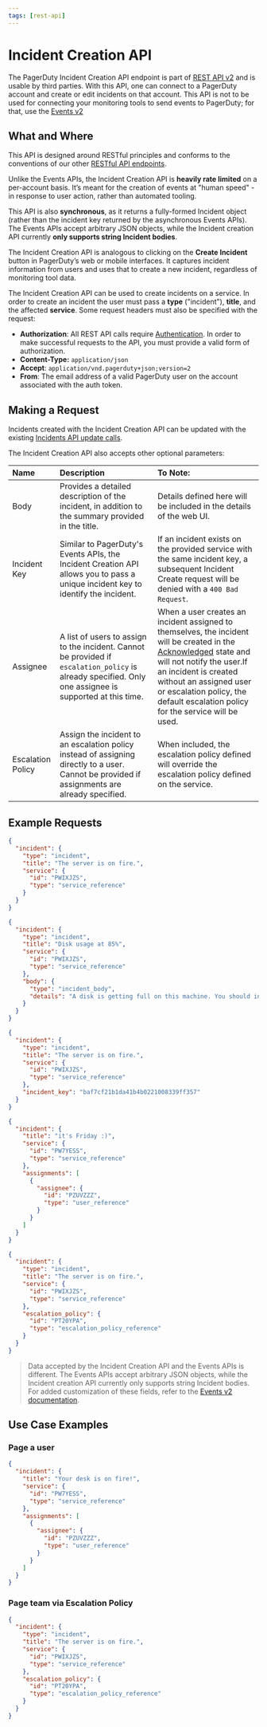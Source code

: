 ```yaml
---
tags: [rest-api]
---
```


# Incident Creation API

The PagerDuty Incident Creation API endpoint is part of [REST API v2](../../docs/rest-api/01-Overview.md) and is usable by third parties. With this API, one can connect to a PagerDuty account and create or edit incidents on that account. This API is not to be used for connecting your monitoring tools to send events to PagerDuty; for that, use the [Events v2](../../docs/events-api-v2/01-Overview.md)

## What and Where

This API is designed around RESTful principles and conforms to the conventions of our other [RESTful API endpoints](../../docs/events-api-v2/05-Endpoints.md).

Unlike the Events APIs, the Incident Creation API is **heavily rate limited** on a per-account basis. It’s meant for the creation of events at "human speed" - in response to user action, rather than automated tooling.

This API is also **synchronous**, as it returns a fully-formed Incident object (rather than the incident key returned by the asynchronous Events APIs). The Events APIs accept arbitrary JSON objects, while the Incident creation API currently **only supports string Incident bodies**.

The Incident Creation API is analogous to clicking on the **Create Incident** button in PagerDuty’s web or mobile interfaces. It captures incident information from users and uses that to create a new incident, regardless of monitoring tool data.

The Incident Creation API can be used to create incidents on a service. In order to create an incident the user must pass a **type** ("incident"), **title**, and the affected **service**. Some request headers must also be specified with the request:

  * **Authorization**: All REST API calls require [Authentication](../../docs/rest-api/02-Authentication.md). In order to make successful requests to the API, you must provide a valid form of authorization.
  * **Content-Type:** `application/json`
  * **Accept**: `application/vnd.pagerduty+json;version=2`
  * **From**: The email address of a valid PagerDuty user on the account associated with the auth token.

## Making a Request

Incidents created with the Incident Creation API can be updated with the existing [Incidents API update calls](https://api-reference.pagerduty.com/#!/Incidents/post_incidents).

The Incident Creation API also accepts other optional parameters:

| Name | Description | To Note: |
|:-----|:------------|:---------|
| Body | Provides a detailed description of the incident, in addition to the summary provided in the title. | Details defined here will be included in the details of the web UI. |
| Incident Key | Similar to PagerDuty's Events APIs, the Incident Creation API allows you to pass a unique incident key to identify the incident. | If an incident exists on the provided service with the same incident key, a subsequent Incident Create request will be denied with a `400 Bad Request`. |
| Assignee | A list of users to assign to the incident. Cannot be provided if `escalation_policy` is already specified. Only one assignee is supported at this time. | When a user creates an incident assigned to themselves, the incident will be created in the [Acknowledged](https://support.pagerduty.com/docs/glossary#section-acknowledged-incident) state and will not notify the user.If an incident is created without an assigned user or escalation policy, the default escalation policy for the service will be used. |
| Escalation Policy | Assign the incident to an escalation policy instead of assigning directly to a user. Cannot be provided if assignments are already specified. | When included, the escalation policy defined will override the escalation policy defined on the service. |

## Example Requests

<!--
type: tab
title: Simple Request
-->

```json
{
  "incident": {
    "type": "incident",
    "title": "The server is on fire.",
    "service": {
      "id": "PWIXJZS",
      "type": "service_reference"
    }
  }
}
```

<!--
type: tab
title: Body Details
-->

```json
{
  "incident": {
    "type": "incident",
    "title": "Disk usage at 85%",
    "service": {
      "id": "PWIXJZS",
      "type": "service_reference"
    },
    "body": {
      "type": "incident_body",
      "details": "A disk is getting full on this machine. You should investigate what is causing the disk to fill, and ensure that there is an automated process in place for ensuring data is rotated (eg. logs should have logrotate around them). If data is expected to stay on this disk forever, you should start planning to scale up to a larger disk."
    }
  }
}
```

<!--
type: tab
title: Incident Key Details
-->

```json
{
  "incident": {
    "type": "incident",
    "title": "The server is on fire.",
    "service": {
      "id": "PWIXJZS",
      "type": "service_reference"
    },
    "incident_key": "baf7cf21b1da41b4b0221008339ff357"
  }
}
```

<!--
type: tab
title: Assignee Details
-->

```json
{
  "incident": {
    "title": "it's Friday :)",
    "service": {
      "id": "PW7YESS",
      "type": "service_reference"
    },
    "assignments": [
      {
        "assignee": {
          "id": "PZUVZZZ",
          "type": "user_reference"
        }
      }
    ]
  }
}
```

<!--
type: tab
title: Escalation Policy Details
-->

```json
{
  "incident": {
    "type": "incident",
    "title": "The server is on fire.",
    "service": {
      "id": "PWIXJZS",
      "type": "service_reference"
    },
    "escalation_policy": {
      "id": "PT20YPA",
      "type": "escalation_policy_reference"
    }
  }
}
```

<!-- type: tab-end -->

<!-- theme:warning -->
> Data accepted by the Incident Creation API and the Events APIs is different. The Events APIs accept arbitrary JSON objects, while the Incident creation API currently only supports string Incident bodies. For added customization of these fields, refer to the [Events v2 documentation](../../docs/events-api-v2/01-Overview.md).
</Alert>

## Use Case Examples

### Page a user

```json
{
  "incident": {
    "title": "Your desk is on fire!",
    "service": {
      "id": "PW7YESS",
      "type": "service_reference"
    },
    "assignments": [
      {
        "assignee": {
          "id": "PZUVZZZ",
          "type": "user_reference"
        }
      }
    ]
  }
}
```

### Page team via Escalation Policy

```json
{
  "incident": {
    "type": "incident",
    "title": "The server is on fire.",
    "service": {
      "id": "PWIXJZS",
      "type": "service_reference"
    },
    "escalation_policy": {
      "id": "PT20YPA",
      "type": "escalation_policy_reference"
    }
  }
}
```

